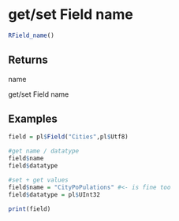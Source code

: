 # get/set Field name

```r
RField_name()
```

## Returns

name

get/set Field name

## Examples

```r
field = pl$Field("Cities",pl$Utf8)

#get name / datatype
field$name
field$datatype

#set + get values
field$name = "CityPoPulations" #<- is fine too
field$datatype = pl$UInt32

print(field)
```